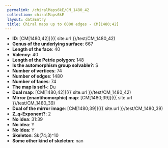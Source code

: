 ```yaml
--- 
 permalink: /chiralMaps6kE/CM_1480_42 
 collection: chiralMaps6kE
 layout: dataEntry
 title: Chiral maps up to 6000 edges - CM[1480;42]
---
```


- **ID**: [CM[1480;42]]({{ site.url }}/test/CM_1480_42)
- **Genus of the underlying surface**: 667
- **Length of the face**: 40
- **Valency**: 40
- **Length of the Petrie polygon**: 148
- **Is the automorphism group solvable?**: S
- **Number of vertices**: 74
- **Number of edges**: 1480
- **Number of faces**: 74
- **The map is self-**: Du
- **Dual map**: [CM[1480;42]]({{ site.url }}/test/CM_1480_42)
- **Mirror (enantihomorphic) map**: [CM[1480;39]]({{ site.url }}/test/CM_1480_39)
- **Dual of the mirror image**: [CM[1480;39]]({{ site.url }}/test/CM_1480_39)
- **Z_q-Exponent?**: 2
- **No idea**:  31:39
- **No idea**: Y
- **No idea**: Y
- **Skeleton**: Sk(74;3)^10
- **Some other kind of skeleton**: nan
